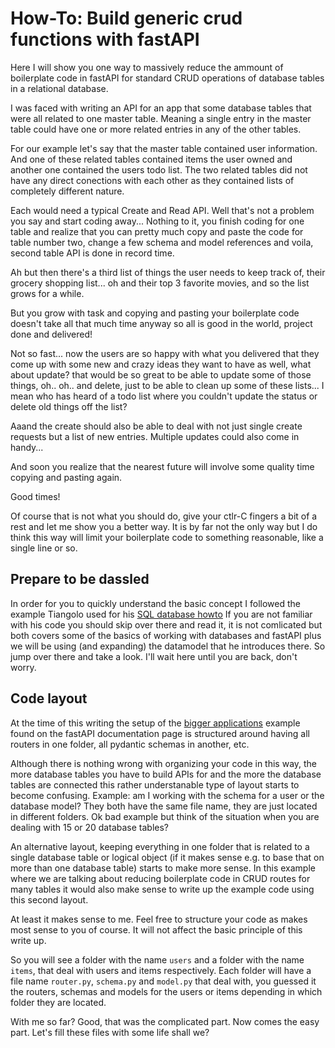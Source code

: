# How-To: Build generic crud functions with fastAPI

Here I will show you one way to massively reduce the ammount of boilerplate code in 
fastAPI for standard CRUD operations of database tables in a relational database.

I  was faced with writing an API for an app that some database tables that were all related to one master table. Meaning a single entry in the master table could have one or more related entries in any of the other tables.

For our example let's say that the master table contained user information. And one of these related tables contained items the user owned and another one contained the users todo list. The two related tables did not have any direct conections with each other as they contained lists of completely different nature. 

Each would need a typical Create and Read API. Well that's not a problem you say and start coding away... Nothing to it, you finish coding for one table and realize that you can pretty much copy and paste the code for table number two, change a few schema and model references and voila, second table API is done in record time.

Ah but then there's a third list of things the user needs to keep track of, their grocery shopping list... oh and their top 3 favorite movies, and so the list grows for a while.

But you grow with task and copying and pasting your boilerplate code doesn't take all that much time anyway so all is good in the world, project done and delivered!  

Not so fast... now the users are so happy with what you delivered that they come up with some new and crazy ideas they want to have as well, what about update? that would be so great to be able to update some of those things, oh.. oh.. and delete, just to be able to clean up some of these lists... I mean who has heard of a todo list where you couldn't update the status or delete old things off the list?

Aaand the create should also be able to deal with not just single create requests but a list of new entries. Multiple updates could also come in handy...

And soon you realize that the nearest future will involve some quality time copying and pasting again.

Good times!

Of course that is not what you should do, give your ctlr-C fingers a bit of a rest and let me show you a better way.  It is by far not the only way but I do think this way will limit your boilerplate code to something reasonable, like a single line or so.

## Prepare to be dassled

In order for you to quickly understand the basic concept I followed the example Tiangolo used for his [SQL database howto](https://fastapi.tiangolo.com/tutorial/sql-databases/)
If you are not familiar with his code you should skip over there and read it, it is not comlicated but both covers some of the basics of working with databases and fastAPI plus we will be using (and expanding) the datamodel that he introduces there.  So jump over there and take a look.  I'll wait here until you are back, don't worry.
## Code layout

At the time of this writing the setup of the [bigger applications](https://fastapi.tiangolo.com/tutorial/bigger-applications/) example found on the fastAPI documentation page is structured around having all routers in one folder, all pydantic schemas in another, etc.

Although there is nothing wrong with organizing your code in this way, the more database tables you have to build APIs for and the more the database tables are connected this rather understanable type of layout starts to become confusing. Example: am I working with the schema for a user or the database model? They both have the same file name, they are just located in different folders. Ok bad example but think of the situation when you are dealing with 15 or 20 database tables?

An alternative layout, keeping everything in one folder that is related to a single database table or logical object (if it makes sense e.g. to base that on more than one database table) starts to make more sense.  In this example where we are talking about reducing boilerplate code in CRUD routes for many tables it would also make sense to write up the example code using this second layout.

At least it makes sense to me.  Feel free to structure your code as makes most sense to you of course. It will not affect the basic principle of this write up.

So you will see a folder with the name `users` and a folder with the name `items`, that deal with users and items respectively.  Each folder will have a file name `router.py`, `schema.py` and `model.py` that deal with, you guessed it the routers, schemas and models for the users or items depending in which folder they are located.

With me so far? Good, that was the complicated part.  Now comes the easy part.  Let's fill these files with some life shall we?




